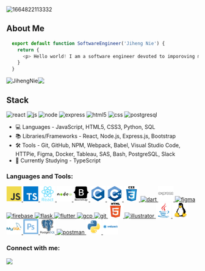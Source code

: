 ![1664822113332](https://user-images.githubusercontent.com/109745413/203616836-848c675a-1d86-42f2-b4c4-d358a7170832.jpg)


## About Me

```javascript
  export default function SoftwareEngineer('Jiheng Nie') {
    return {
      <p> Hello world! I am a software engineer devoted to imporoving my craft. I obtained my Masters in Mathematics degree from California State Polytechnic University, Pomona at the beginning of 2021 and recently graduated from an accelerated full-stack web development program, LearningFuze. Coding to me is just like writing a proof and I aim to prove new and progressively better web applications here! </p>
    }
  }
```

<div style="display: flex; flex-direction: row;">
 <img align="left" src="https://github-readme-stats.vercel.app/api/top-langs?username=JihengNie&show_icons=true&locale=en&layout=compact&theme=dark" alt="JihengNie"/>
 <img class="img" src="https://github-readme-stats.vercel.app/api?username=JihengNie&theme=dark&count_private=true&hide=stars,contribs" />
</div>



## Stack


 ![react](https://user-images.githubusercontent.com/49361894/194735984-0088c501-2ea1-447b-922d-1947c60af3f2.svg)
 ![js](https://user-images.githubusercontent.com/49361894/194735990-a92a1544-6f6b-4ebf-9eb1-3148a1b69a7b.svg)
 ![node](https://user-images.githubusercontent.com/49361894/194735997-ca439a7b-de9b-44fb-98df-de0e348c982d.svg)
 ![express](https://user-images.githubusercontent.com/49361894/194735999-9b43342d-522b-41a9-823d-318362c82aac.svg)
 ![html5](https://user-images.githubusercontent.com/49361894/194736004-a8430d19-7685-440b-bb59-58412591cb39.svg)
 ![css](https://user-images.githubusercontent.com/49361894/194736008-f444cf88-9615-411a-b5c6-a86798b43180.svg)
 ![postgresql](https://user-images.githubusercontent.com/49361894/194736013-02d95228-339d-46a2-8fd0-75cd8d288194.svg)





- 💻 Languages - JavaScript, HTML5, CSS3, Python, SQL
- 📚 Libraries/Frameworks - React, Node.js, Express.js, Bootstrap
- 🛠️ Tools - Git, GitHub, NPM, Webpack, Babel, Visual Studio Code, HTTPie, Figma, Docker, Tableau, SAS, Bash, PostgreSQL, Slack
- 📖 Currently Studying - TypeScript


<h3 align="left">Languages and Tools:</h3>
<p align="left"> <a href="https://developer.mozilla.org/en-US/docs/Web/JavaScript" target="_blank" rel="noreferrer"> <img src="https://raw.githubusercontent.com/devicons/devicon/master/icons/javascript/javascript-original.svg" alt="javascript" width="40" height="40"/> </a> <a href="https://www.typescriptlang.org/" target="_blank" rel="noreferrer"> <img src="https://raw.githubusercontent.com/devicons/devicon/master/icons/typescript/typescript-original.svg" alt="typescript" width="40" height="40"/> </a> <a href="https://reactjs.org/" target="_blank" rel="noreferrer"> <img src="https://raw.githubusercontent.com/devicons/devicon/master/icons/react/react-original-wordmark.svg" alt="react" width="40" height="40"/> </a> <a href="https://nodejs.org" target="_blank" rel="noreferrer"> <img src="https://raw.githubusercontent.com/devicons/devicon/master/icons/nodejs/nodejs-original-wordmark.svg" alt="nodejs" width="40" height="40"/> </a> <a href="https://getbootstrap.com" target="_blank" rel="noreferrer"> <img src="https://raw.githubusercontent.com/devicons/devicon/master/icons/bootstrap/bootstrap-plain-wordmark.svg" alt="bootstrap" width="40" height="40"/> </a> <a href="https://www.cprogramming.com/" target="_blank" rel="noreferrer"> <img src="https://raw.githubusercontent.com/devicons/devicon/master/icons/c/c-original.svg" alt="c" width="40" height="40"/> </a> <a href="https://www.w3schools.com/cpp/" target="_blank" rel="noreferrer"> <img src="https://raw.githubusercontent.com/devicons/devicon/master/icons/cplusplus/cplusplus-original.svg" alt="cplusplus" width="40" height="40"/> </a> <a href="https://www.w3schools.com/css/" target="_blank" rel="noreferrer"> <img src="https://raw.githubusercontent.com/devicons/devicon/master/icons/css3/css3-original-wordmark.svg" alt="css3" width="40" height="40"/> </a> <a href="https://dart.dev" target="_blank" rel="noreferrer"> <img src="https://www.vectorlogo.zone/logos/dartlang/dartlang-icon.svg" alt="dart" width="40" height="40"/> </a> <a href="https://expressjs.com" target="_blank" rel="noreferrer"> <img src="https://raw.githubusercontent.com/devicons/devicon/master/icons/express/express-original-wordmark.svg" alt="express" width="40" height="40"/> </a> <a href="https://www.figma.com/" target="_blank" rel="noreferrer"> <img src="https://www.vectorlogo.zone/logos/figma/figma-icon.svg" alt="figma" width="40" height="40"/> </a> <a href="https://firebase.google.com/" target="_blank" rel="noreferrer"> <img src="https://www.vectorlogo.zone/logos/firebase/firebase-icon.svg" alt="firebase" width="40" height="40"/> </a> <a href="https://flask.palletsprojects.com/" target="_blank" rel="noreferrer"> <img src="https://www.vectorlogo.zone/logos/pocoo_flask/pocoo_flask-icon.svg" alt="flask" width="40" height="40"/> </a> <a href="https://flutter.dev" target="_blank" rel="noreferrer"> <img src="https://www.vectorlogo.zone/logos/flutterio/flutterio-icon.svg" alt="flutter" width="40" height="40"/> </a> <a href="https://cloud.google.com" target="_blank" rel="noreferrer"> <img src="https://www.vectorlogo.zone/logos/google_cloud/google_cloud-icon.svg" alt="gcp" width="40" height="40"/> </a> <a href="https://git-scm.com/" target="_blank" rel="noreferrer"> <img src="https://www.vectorlogo.zone/logos/git-scm/git-scm-icon.svg" alt="git" width="40" height="40"/> </a> <a href="https://www.w3.org/html/" target="_blank" rel="noreferrer"> <img src="https://raw.githubusercontent.com/devicons/devicon/master/icons/html5/html5-original-wordmark.svg" alt="html5" width="40" height="40"/> </a> <a href="https://www.adobe.com/in/products/illustrator.html" target="_blank" rel="noreferrer"> <img src="https://www.vectorlogo.zone/logos/adobe_illustrator/adobe_illustrator-icon.svg" alt="illustrator" width="40" height="40"/> </a> <a href="https://www.java.com" target="_blank" rel="noreferrer"> <img src="https://raw.githubusercontent.com/devicons/devicon/master/icons/java/java-original.svg" alt="java" width="40" height="40"/> </a>  <a href="https://www.linux.org/" target="_blank" rel="noreferrer"> <img src="https://raw.githubusercontent.com/devicons/devicon/master/icons/linux/linux-original.svg" alt="linux" width="40" height="40"/> </a> <a href="https://www.mysql.com/" target="_blank" rel="noreferrer"> <img src="https://raw.githubusercontent.com/devicons/devicon/master/icons/mysql/mysql-original-wordmark.svg" alt="mysql" width="40" height="40"/> </a> <a href="https://www.photoshop.com/en" target="_blank" rel="noreferrer"> <img src="https://raw.githubusercontent.com/devicons/devicon/master/icons/photoshop/photoshop-line.svg" alt="photoshop" width="40" height="40"/> </a> <a href="https://www.postgresql.org" target="_blank" rel="noreferrer"> <img src="https://raw.githubusercontent.com/devicons/devicon/master/icons/postgresql/postgresql-original-wordmark.svg" alt="postgresql" width="40" height="40"/> </a> <a href="https://postman.com" target="_blank" rel="noreferrer"> <img src="https://www.vectorlogo.zone/logos/getpostman/getpostman-icon.svg" alt="postman" width="40" height="40"/> </a> <a href="https://www.python.org" target="_blank" rel="noreferrer"> <img src="https://raw.githubusercontent.com/devicons/devicon/master/icons/python/python-original.svg" alt="python" width="40" height="40"/> </a>  <a href="https://webpack.js.org" target="_blank" rel="noreferrer"> <img src="https://raw.githubusercontent.com/devicons/devicon/d00d0969292a6569d45b06d3f350f463a0107b0d/icons/webpack/webpack-original-wordmark.svg" alt="webpack" width="40" height="40"/> </a> </p>

<h3 align="left">Connect with me:</h3>
<p align="left">
<a href="https://www.linkedin.com/in/jiheng-nie/" target="_blank" rel="noreferrer"><img src="https://img.shields.io/badge/linkedin-Jiheng Nie-white?style=for-the-badge&color=0077B5&logo=linkedin&logoColor=0077B5&labelColor=white" /></a>

</p>
